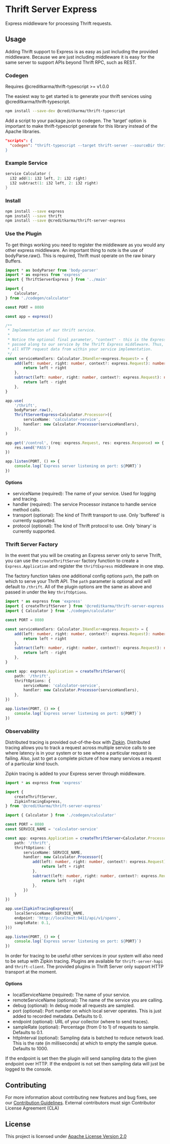# Thrift Server Express

Express middleware for processing Thrift requests.

## Usage

Adding Thrift support to Express is as easy as just including the provided middleware. Because we are just including middleware it is easy for the same server to support APIs beyond Thrift RPC, such as REST.

### Codegen

Requires @creditkarma/thrift-typescript >= v1.0.0

The easiest way to get started is to generate your thrift services using @creditkarma/thrift-typescript.

```sh
npm install --save-dev @creditkarma/thrift-typescript
```

Add a script to your package.json to codegen. The 'target' option is important to make thrift-typescript generate for this library instead of the Apache libraries.

```json
"scripts": {
  "codegen": "thrift-typescript --target thrift-server --sourceDir thrift --outDir codegen
}
```

### Example Service

```c
service Calculator {
  i32 add(1: i32 left, 2: i32 right)
  i32 subtract(1: i32 left, 2: i32 right)
}
```

### Install

```sh
npm install --save express
npm install --save thrift
npm install --save @creditkarma/thrift-server-express
```

### Use the Plugin

To get things working you need to register the middleware as you would any other express middleware. An important thing to note is the use of bodyParse.raw(). This is required, Thrift must operate on the raw binary Buffers.

```typescript
import * as bodyParser from 'body-parser'
import * as express from 'express'
import { ThriftServerExpress } from '../main'

import {
    Calculator,
} from './codegen/calculator'

const PORT = 8080

const app = express()

/**
 * Implementation of our thrift service.
 *
 * Notice the optional final parameter, "context" - this is the Express request object,
 * passed along to our service by the Thrift Express middleware. Thus, you have access to
 * all HTTP request data from within your service implementation.
 */
const serviceHandlers: Calculator.IHandler<express.Request> = {
    add(left: number, right: number, context?: express.Request): number {
        return left + right
    },
    subtract(left: number, right: number, context?: express.Request): number {
        return left - right
    },
}

app.use(
    '/thrift',
    bodyParser.raw(),
    ThriftServerExpress<Calculator.Processor>({
        serviceName: 'calculator-service',
        handler: new Calculator.Processor(serviceHandlers),
    }),
)

app.get('/control', (req: express.Request, res: express.Response) => {
    res.send('PASS')
})

app.listen(PORT, () => {
    console.log(`Express server listening on port: ${PORT}`)
})
```

#### Options

* serviceName (required): The name of your service. Used for logging and tracing.
* handler (required): The service Processor instance to handle service method calls.
* transport (optional): The kind of Thrift transport to use. Only 'buffered' is currently supported.
* protocol (optional): The kind of Thrift protocol to use. Only 'binary' is currently supported.

### Thrift Server Factory

In the event that you will be creating an Express server only to serve Thrift, you can use the `createThriftServer` factory function to create a `Express.Application` and register the `thriftExpress` middleware in one step.

The factory function takes one additional config options `path`, the path on which to serve your Thrift API. The `path` parameter is optional and will default to `/thrift`. All of the plugin options are the same as above and passed in under the key `thriftOptions`.

```typescript
import * as express from 'express'
import { createThriftServer } from '@creditkarma/thrift-server-express'
import { Calculator } from './codegen/calculator'

const PORT = 8080

const serviceHandlers: Calculator.IHandler<express.Request> = {
    add(left: number, right: number, context?: express.Request): number {
        return left + right
    },
    subtract(left: number, right: number, context?: express.Request): number {
        return left - right
    },
}

const app: express.Application = createThriftServer({
    path: '/thrift',
    thriftOptions: {
        serviceName: 'calculator-service',
        handler: new Calculator.Processor(serviceHandlers),
    },
})

app.listen(PORT, () => {
    console.log(`Express server listening on port: ${PORT}`)
})
```

### Observability

Distributed tracing is provided out-of-the-box with [Zipkin](https://github.com/openzipkin/zipkin-js). Distributed tracing allows you to track a request across multiple service calls to see where latency is in your system or to see where a particular request is failing. Also, just to get a complete picture of how many services a request of a particular kind touch.

Zipkin tracing is added to your Express server through middleware.

```typescript
import * as express from 'express'

import {
    createThriftServer,
    ZipkinTracingExpress,
} from '@creditkarma/thrift-server-express'

import { Calculator } from './codegen/calculator'

const PORT = 8080
const SERVICE_NAME = 'calculator-service'

const app: express.Application = createThriftServer<Calculator.Processor>({
    path: '/thrift',
    thriftOptions: {
        serviceName: SERVICE_NAME,
        handler: new Calculator.Processor({
            add(left: number, right: number, context?: express.Request): number {
                return left + right
            },
            subtract(left: number, right: number, context?: express.Request): number {
                return left - right
            },
        })
    }
})

app.use(ZipkinTracingExpress({
    localServiceName: SERVICE_NAME,
    endpoint: 'http://localhost:9411/api/v1/spans',
    sampleRate: 0.1,
}))

app.listen(PORT, () => {
    console.log(`Express server listening on port: ${PORT}`)
})
```

In order for tracing to be useful other services in your system will also need to be setup with Zipkin tracing. Plugins are available for `thrift-server-hapi` and `thrift-client`. The provided plugins in Thrift Server only support HTTP transport at the moment.

#### Options

* localServiceName (required): The name of your service.
* remoteServiceName (optional): The name of the service you are calling.
* debug (optional): In debug mode all requests are sampled.
* port (optional): Port number on which local server operates. This is just added to recorded metadata. Defaults to 0.
* endpoint (optional): URL of your collector (where to send traces).
* sampleRate (optional): Percentage (from 0 to 1) of requests to sample. Defaults to 0.1.
* httpInterval (optional): Sampling data is batched to reduce network load. This is the rate (in milliseconds) at which to empty the sample queue. Defaults to 1000.

If the endpoint is set then the plugin will send sampling data to the given endpoint over HTTP. If the endpoint is not set then sampling data will just be logged to the console.

## Contributing

For more information about contributing new features and bug fixes, see our [Contribution Guidelines](https://github.com/creditkarma/CONTRIBUTING.md).
External contributors must sign Contributor License Agreement (CLA)

## License

This project is licensed under [Apache License Version 2.0](./LICENSE)
